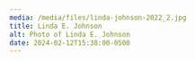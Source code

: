 ```yaml
---
media: /media/files/linda-johnson-2022_2.jpg
title: Linda E. Johnson
alt: Photo of Linda E. Johnson
date: 2024-02-12T15:38:00-0500
---
```

